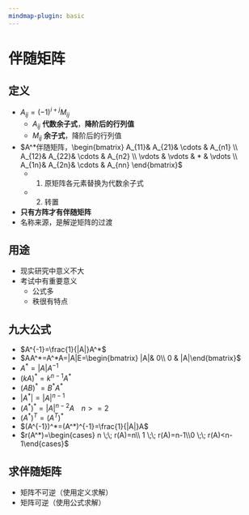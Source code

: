 ```yaml
---
mindmap-plugin: basic
---
```


# 伴随矩阵

## 定义
- $A_{ij}=(-1)^{i+j}M_{ij}$
    - $A_{ij}$ **代数余子式**，**降阶后的行列值**
    - $M_{ij}$ **余子式**，降阶后的行列值
- $A^*伴随矩阵，\begin{bmatrix}  A_{11}& A_{21}& \cdots  & A_{n1} \\  A_{12}& A_{22}& \cdots  & A_{n2} \\  \vdots & \vdots & * & \vdots \\  A_{1n}& A_{2n}& \cdots  & A_{nn} \end{bmatrix}$
	- 1. 原矩阵各元素替换为代数余子式
	- 2. 转置
- **只有方阵才有伴随矩阵**
- 名称来源，是解逆矩阵的过渡

## 用途
- 现实研究中意义不大
- 考试中有重要意义
    - 公式多
    - 秩很有特点

## 九大公式
- $A^{-1}=\frac{1}{|A|}A^*$
- $AA^*=A^*A=|A|E=\begin{bmatrix}  |A|& 0\\ 0 &  |A|\end{bmatrix}$
- $A^*=|A|A^{-1}$
- $(kA)^*=k^{n-1}A^*$
- $(AB)^*=B^*A^*$
- $|A^*|=|A|^{n-1}$
- $(A^*)^*=|A|^{n-2}A \;\;\;\; n>=2$
- $(A^*)^T=(A^T)^*$
- $(A^{-1})^*=(A^*)^{-1}=\frac{1}{|A|}A$
- $r(A^*)=\begin{cases} n \;\; r(A)=n\\ 1 \;\; r(A)=n-1\\0 \;\; r(A)<n-1\end{cases}$

## 求伴随矩阵
- 矩阵不可逆（使用定义求解）
- 矩阵可逆（使用公式求解）